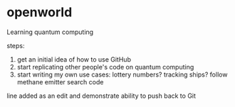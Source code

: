 # openworld
Learning quantum computing

steps:
1. get an initial idea of how to use GitHub
2. start replicating other people's code on quantum computing
3. start writing my own use cases: lottery numbers? tracking ships? follow methane emitter search code

line added as an edit and demonstrate ability to push back to Git
